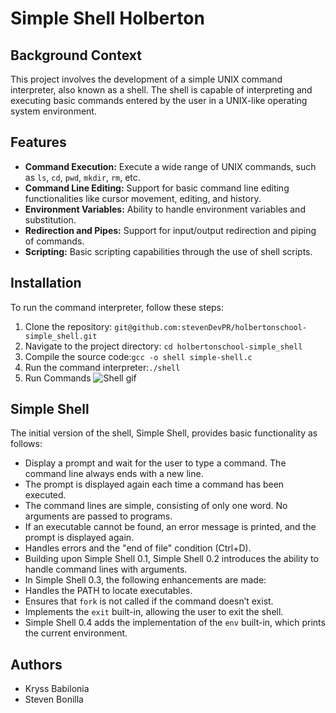 # Simple Shell Holberton

## Background Context

This project involves the development of a simple UNIX command interpreter, also known as a shell. The shell is capable of interpreting and executing basic commands entered by the user in a UNIX-like operating system environment.
## Features

- **Command Execution:** Execute a wide range of UNIX commands, such as `ls`, `cd`, `pwd`, `mkdir`, `rm`, etc.
- **Command Line Editing:** Support for basic command line editing functionalities like cursor movement, editing, and history.
- **Environment Variables:** Ability to handle environment variables and substitution.
- **Redirection and Pipes:** Support for input/output redirection and piping of commands.
- **Scripting:** Basic scripting capabilities through the use of shell scripts.

## Installation

To run the command interpreter, follow these steps:

1. Clone the repository: 
`git@github.com:stevenDevPR/holbertonschool-simple_shell.git`
2. Navigate to the project directory: `cd holbertonschool-simple_shell`
3. Compile the source code:`gcc -o shell simple-shell.c` 
4. Run the command interpreter:`./shell`
5. Run Commands ![Shell gif](https://miro.medium.com/v2/resize:fit:1200/1*lqEaA1-6gGQhdLS3k8X0xw.gif)

## Simple Shell

The initial version of the shell, Simple Shell, provides basic functionality as follows:

- Display a prompt and wait for the user to type a command. The command line always ends with a new line.
- The prompt is displayed again each time a command has been executed.
- The command lines are simple, consisting of only one word. No arguments are passed to programs.
- If an executable cannot be found, an error message is printed, and the prompt is displayed again.
- Handles errors and the "end of file" condition (Ctrl+D).
- Building upon Simple Shell 0.1, Simple Shell 0.2 introduces the ability to handle command lines with arguments.
- In Simple Shell 0.3, the following enhancements are made:
- Handles the PATH to locate executables.
- Ensures that `fork` is not called if the command doesn’t exist.
- Implements the `exit` built-in, allowing the user to exit the shell.
- Simple Shell 0.4 adds the implementation of the `env` built-in, which prints the current environment.

## Authors

- Kryss Babilonia
- Steven Bonilla


